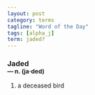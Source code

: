 ```yaml
---
layout: post
category: terms
tagline: "Word of the Day"
tags: [alpha_j]
term: jaded?
---
```


<h3>Jaded<br/> <small>&mdash; n. (ja<span>&middot;</span>ded)</small></h3>
<p><ol>
<li>a deceased bird</li>
</ol></p>
